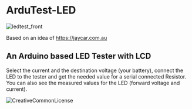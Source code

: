 # ArduTest-LED
![ledtest_front](https://marcostoffers.github.io/ledtest_front.jpg)

Based on an idea of https://jaycar.com.au

## An Arduino based LED Tester with LCD

Select the current and the destination voltage (your battery), connect the LED to the tester and get the needed value for a serial connected Resistor. You can also see the measured values for the LED (forward voltage and current).



![CreativeCommonLicense](https://marcostoffers.github.io/cc.png)
